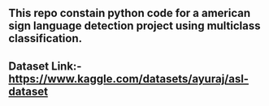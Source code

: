 ## This repo constain python code for a american sign language detection project using multiclass classification.

## Dataset Link:- https://www.kaggle.com/datasets/ayuraj/asl-dataset
